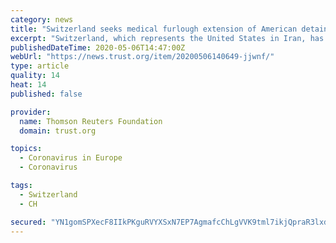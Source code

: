 ```yaml
---
category: news
title: "Switzerland seeks medical furlough extension of American detained by Iran - Pompeo"
excerpt: "Switzerland, which represents the United States in Iran, has asked Tehran to extend the medical furlough from detention of U.S. Navy veteran Michael White, U.S. Secretary of State Mike Pompeo said on Thursday,"
publishedDateTime: 2020-05-06T14:47:00Z
webUrl: "https://news.trust.org/item/20200506140649-jjwnf/"
type: article
quality: 14
heat: 14
published: false

provider:
  name: Thomson Reuters Foundation
  domain: trust.org

topics:
  - Coronavirus in Europe
  - Coronavirus

tags:
  - Switzerland
  - CH

secured: "YN1gomSPXecF8IIkPKguRVYXSxN7EP7AgmafcChLgVVK9tml7ikjQpraR3lxd17x6ThkLJucqiuOrNp9TA0h5VbJZwL4/eM0d2gohw3+0+fDcbmcwyhpW5bY1HfyWM5cVp6/XAFAVz5ijtzDr9iUYRuyGcfocJaEGXY1HlmYto4R2dcbQ3oehLv73GsnJf+PFfadbD63GS5VIsT9sFx5wiSOvMJ0kSfqinXNAKMfMzKV9uNpO4uyGZgC9BYkQgT5h0GGCgRS+RRVht869lm8qBgWvfQllwNoN37ib4GvW0ge69lOkYxa8w95ybF/VOxe;tNrjuqDdyaW6PhEd2VNw7w=="
---
```


